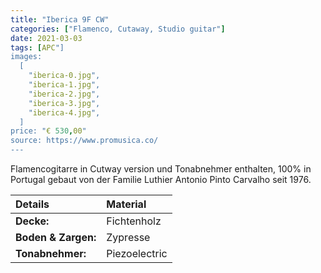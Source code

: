 ```yaml
---
title: "Iberica 9F CW"
categories: ["Flamenco, Cutaway, Studio guitar"]
date: 2021-03-03
tags: [APC"]
images:
  [
    "iberica-0.jpg",
    "iberica-1.jpg",
    "iberica-2.jpg",
    "iberica-3.jpg",
    "iberica-4.jpg",
  ]
price: "€ 530,00"
source: https://www.promusica.co/
---
```


Flamencogitarre in Cutway version und Tonabnehmer enthalten, 100% in Portugal gebaut von der Familie Luthier Antonio Pinto Carvalho seit 1976.

| Details             | Material      |
| :------------------ | :------------ |
| **Decke:**          | Fichtenholz   |
| **Boden & Zargen:** | Zypresse      |
| **Tonabnehmer:**    | Piezoelectric |

<br>

